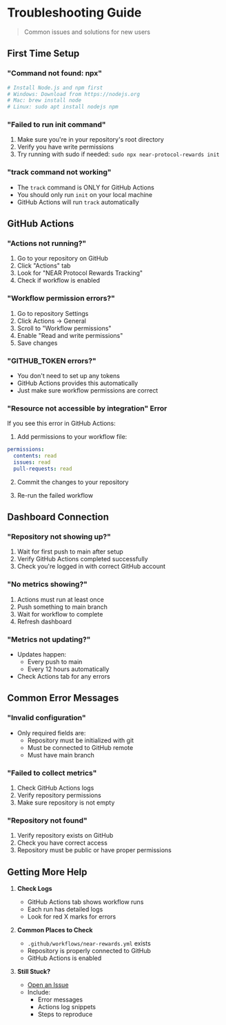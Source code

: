 # Troubleshooting Guide

> Common issues and solutions for new users

## First Time Setup

### "Command not found: npx"

```bash
# Install Node.js and npm first
# Windows: Download from https://nodejs.org
# Mac: brew install node
# Linux: sudo apt install nodejs npm
```

### "Failed to run init command"

1. Make sure you're in your repository's root directory
2. Verify you have write permissions
3. Try running with sudo if needed: `sudo npx near-protocol-rewards init`

### "track command not working"

- The `track` command is ONLY for GitHub Actions
- You should only run `init` on your local machine
- GitHub Actions will run `track` automatically

## GitHub Actions

### "Actions not running?"

1. Go to your repository on GitHub
2. Click "Actions" tab
3. Look for "NEAR Protocol Rewards Tracking"
4. Check if workflow is enabled

### "Workflow permission errors?"

1. Go to repository Settings
2. Click Actions → General
3. Scroll to "Workflow permissions"
4. Enable "Read and write permissions"
5. Save changes

### "GITHUB_TOKEN errors?"

- You don't need to set up any tokens
- GitHub Actions provides this automatically
- Just make sure workflow permissions are correct

### "Resource not accessible by integration" Error

If you see this error in GitHub Actions:

1. Add permissions to your workflow file:

```yaml
permissions:
  contents: read
  issues: read
  pull-requests: read
```

2. Commit the changes to your repository

3. Re-run the failed workflow

## Dashboard Connection

### "Repository not showing up?"

1. Wait for first push to main after setup
2. Verify GitHub Actions completed successfully
3. Check you're logged in with correct GitHub account

### "No metrics showing?"

1. Actions must run at least once
2. Push something to main branch
3. Wait for workflow to complete
4. Refresh dashboard

### "Metrics not updating?"

- Updates happen:
  - Every push to main
  - Every 12 hours automatically
- Check Actions tab for any errors

## Common Error Messages

### "Invalid configuration"

- Only required fields are:
  - Repository must be initialized with git
  - Must be connected to GitHub remote
  - Must have main branch

### "Failed to collect metrics"

1. Check GitHub Actions logs
2. Verify repository permissions
3. Make sure repository is not empty

### "Repository not found"

1. Verify repository exists on GitHub
2. Check you have correct access
3. Repository must be public or have proper permissions

## Getting More Help

1. **Check Logs**
   - GitHub Actions tab shows workflow runs
   - Each run has detailed logs
   - Look for red X marks for errors

2. **Common Places to Check**
   - `.github/workflows/near-rewards.yml` exists
   - Repository is properly connected to GitHub
   - GitHub Actions is enabled

3. **Still Stuck?**
   - [Open an Issue](https://github.com/jbarnes850/near-protocol-rewards/issues)
   - Include:
     - Error messages
     - Actions log snippets
     - Steps to reproduce
